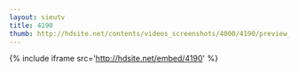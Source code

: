 ```yaml
---
layout: sieutv
title: 4190
thumb: http://hdsite.net/contents/videos_screenshots/4000/4190/preview_360p.mp4.jpg
---
```

{% include iframe src='http://hdsite.net/embed/4190' %}
 
